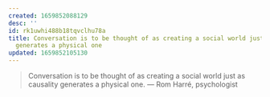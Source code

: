 ```yaml
---
created: 1659852088129
desc: ''
id: rk1uwhi488b18tqvclhu78a
title: Conversation is to be thought of as creating a social world just as causality
  generates a physical one
updated: 1659852105130
---
```

   
> Conversation is to be thought of as creating a social world just as causality generates a physical one. — Rom Harré, psychologist